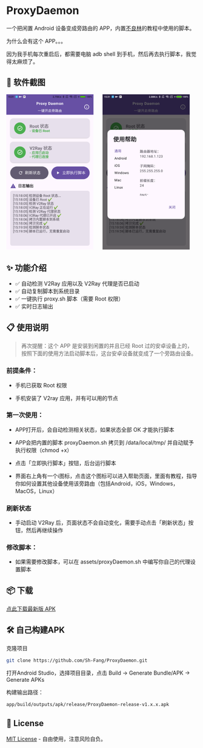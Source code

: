 # ProxyDaemon

一个把闲置 Android 设备变成旁路由的 APP，内置[不良林](https://bulianglin.com/archives/android-gateway.html)的教程中使用的脚本。

为什么会有这个 APP。。。

因为我手机每次重启后，都需要电脑 adb shell 到手机，然后再去执行脚本，我觉得太麻烦了。


## 📕 软件截图

<p align="center">
  <img src="images/fig1.png" alt="图1" width="230" style="margin-right: 20px;"/>
  <img src="images/fig2.png" alt="图2" width="230" style="margin-right: 20px;"/>
</p>

## ✨ 功能介绍

- ✅ 自动检测 V2Ray 应用以及 V2Ray 代理是否已启动
- ✅ 自动复制脚本到系统目录
- ✅ 一键执行 proxy.sh 脚本（需要 Root 权限）
- ✅ 实时日志输出



## 📋 使用说明

> 再次提醒：这个 APP 是安装到闲置的并且已经 Root 过的安卓设备上的，按照下面的使用方法启动脚本后，这台安卓设备就变成了一个旁路由设备。


### 前提条件：

- 手机已获取 Root 权限

- 手机安装了 V2ray 应用，并有可以用的节点

### 第一次使用：

- APP打开后，会自动检测相关状态，如果状态全部 OK 才能执行脚本
  
- APP会把内置的脚本 proxyDaemon.sh 拷贝到 /data/local/tmp/ 并自动赋予执行权限（chmod +x）

- 点击「立即执行脚本」按钮，后台运行脚本

- 界面右上角有一个ℹ️图标，点击这个图标可以进入帮助页面，里面有教程，指导你如何设置其他设备使用该旁路由（包括Android，iOS，Windows，MacOS，Linux）


### 刷新状态

- 手动启动 V2Ray 后，页面状态不会自动变化，需要手动点击「刷新状态」按钮，然后再继续操作

### 修改脚本：

- 如果需要修改脚本，可以在 assets/proxyDaemon.sh 中编写你自己的代理设置脚本




## 📦 下载

[点此下载最新版 APK](https://github.com/Sh-Fang/ProxyDaemon/releases/)  





## 🛠️ 自己构建APK

克隆项目

```bash
git clone https://github.com/Sh-Fang/ProxyDaemon.git
```

打开Android Studio，选择项目目录，点击 Build -> Generate Bundle/APK -> Generate APKs

构建输出路径：
```BASH
app/build/outputs/apk/release/ProxyDaemon-release-v1.x.x.apk
```



## 📝 License
[MIT License](./LICENSE) - 自由使用，注意风险自负。